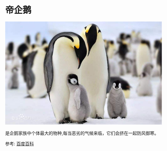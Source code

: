 # 帝企鹅

![](01.png)

是企鹅家族中个体最大的物种,每当恶劣的气候来临，它们会挤在一起防风御寒。

参考: [百度百科](https://baike.baidu.com/item/%E5%B8%9D%E4%BC%81%E9%B9%85/1291200?lemmaFrom=lemma_starMap&fromModule=lemma_starMap)